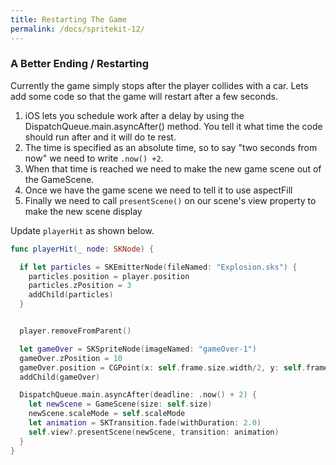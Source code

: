 ```yaml
---
title: Restarting The Game
permalink: /docs/spritekit-12/
---
```


### A Better Ending / Restarting

Currently the game simply stops after the player collides with a car. Lets add some code so that the game will restart after a few seconds.  

1. iOS lets you schedule work after a delay by using the DispatchQueue.main.asyncAfter() method. You tell it what time the code should run after and it will do te rest.
2. The time is specified as an absolute time, so to say "two seconds from now" we need to write `.now() +2`. 
3. When that time is reached we need to make the new game scene out of the GameScene. 
4. Once we have the game scene we need to tell it to use aspectFill
5. Finally we need to call `presentScene()` on our scene's view property to make the new scene display


Update `playerHit` as shown below.

```swift
func playerHit(_ node: SKNode) {

  if let particles = SKEmitterNode(fileNamed: "Explosion.sks") {
    particles.position = player.position
    particles.zPosition = 3
    addChild(particles)
  }


  player.removeFromParent()

  let gameOver = SKSpriteNode(imageNamed: "gameOver-1")
  gameOver.zPosition = 10
  gameOver.position = CGPoint(x: self.frame.size.width/2, y: self.frame.size.height/2)
  addChild(gameOver)

  DispatchQueue.main.asyncAfter(deadline: .now() + 2) {
    let newScene = GameScene(size: self.size)
    newScene.scaleMode = self.scaleMode
    let animation = SKTransition.fade(withDuration: 2.0)
    self.view?.presentScene(newScene, transition: animation)
  }
}
```

